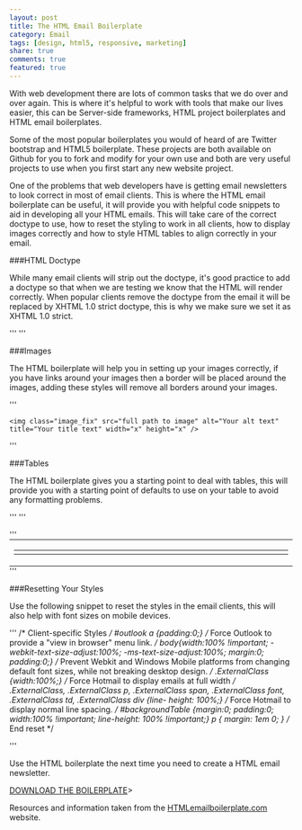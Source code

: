 ```yaml
---
layout: post
title: The HTML Email Boilerplate
category: Email
tags: [design, html5, responsive, marketing]
share: true
comments: true
featured: true
---
```

With web development there are lots of common tasks that we do over and over again. This is where it's helpful to work with tools that make our lives easier, this can be Server-side frameworks, HTML project boilerplates and HTML email boilerplates. 

Some of the most popular boilerplates you would of heard of are Twitter bootstrap and HTML5 boilerplate. These projects are both available on Github for you to fork and modify for your own use and both are very useful projects to use when you first start any new website project.

One of the problems that web developers have is getting email newsletters to look correct in most of email clients. This is where the HTML email boilerplate can be useful, it will provide you with helpful code snippets to aid in developing all your HTML emails. This will take care of the correct doctype to use, how to reset the styling to work in all clients, how to display images correctly and how to style HTML tables to align correctly in your email.



###HTML Doctype

While many email clients will strip out the doctype, it's good practice to add a doctype so that when we are testing we know that the HTML will render correctly. When popular clients remove the doctype from the email it will be replaced by XHTML 1.0 strict doctype, this is why we make sure we set it as XHTML 1.0 strict.


'''
    <!DOCTYPE html PUBLIC "-//W3C//DTD XHTML 1.0 Strict//EN" "http://www.w3.org/TR/xhtml1/DTD/xhtml1-strict.dtd">
'''


###Images

The HTML boilerplate will help you in setting up your images correctly, if you have links around your images then a border will be placed around the images, adding these styles will remove all borders around your images.


'''
    <style>
      img {outline:none; text-decoration:none; -ms-interpolation-mode: bicubic;} 
      a img {border:none;} 
      .image_fix {display:block;}
    </style>

    <img class="image_fix" src="full path to image" alt="Your alt text" title="Your title text" width="x" height="x" />
 '''


###Tables

The HTML boilerplate gives you a starting point to deal with tables, this will provide you with a starting point of defaults to use on your table to avoid any formatting problems.



''' <style>
    #backgroundTable {margin:0; padding:0; width:100% !important; line-height: 100% !important;}
    </style>
'''



'''<table cellpadding="0" cellspacing="0" border="0" id="backgroundTable">
        <tr>
            <td>
                 <table cellpadding="0" cellspacing="0" border="0" align="center">
                     <tr>
                          <td width="200" valign="top"></td>
                          <td width="200" valign="top"></td>
                          <td width="200" valign="top"></td>
                    </tr>
                </table> 
            </td>
        </tr>
    </table>
 '''




###Resetting Your Styles

Use the following snippet to reset the styles in the email clients, this will also help with font sizes on mobile devices.


'''
    /* Client-specific Styles */
    #outlook a {padding:0;} /* Force Outlook to provide a "view in browser" menu link. */
    body{width:100% !important; -webkit-text-size-adjust:100%; -ms-text-size-adjust:100%; margin:0; padding:0;} 
    /* Prevent Webkit and Windows Mobile platforms from changing default font sizes, while not breaking desktop design. */ 
    .ExternalClass {width:100%;} /* Force Hotmail to display emails at full width */  
    .ExternalClass, .ExternalClass p, .ExternalClass span, .ExternalClass font, .ExternalClass td, .ExternalClass div {line-     height: 100%;} /* Force Hotmail to display normal line spacing. */
    #backgroundTable {margin:0; padding:0; width:100% !important; line-height: 100% !important;}
    p { margin: 1em 0; }
    /* End reset */
    
 '''



Use the HTML boilerplate the next time you need to create a HTML email newsletter.


[DOWNLOAD THE BOILERPLATE](https://github.com/seanpowell/Email-Boilerplate/zipball/master)>



<script src="https://gist.github.com/roachhd/12f0ba1aa6fed83033d8.js"></script>


Resources and information taken from the [HTMLemailboilerplate.com](http://htmlemailboilerplate.com/) website.
